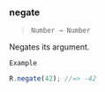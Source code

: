 ### negate

> `Number → Number`

Negates its argument.

`Example`

```js
R.negate(42); //=> -42
```
